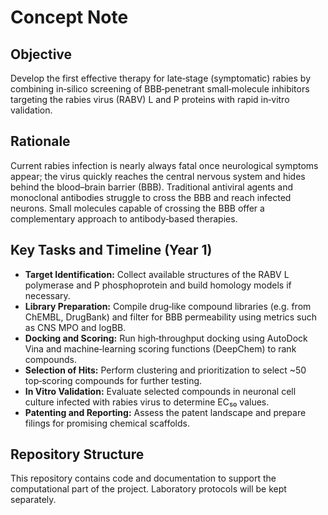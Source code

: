 # Concept Note

## Objective

Develop the first effective therapy for late‑stage (symptomatic) rabies by combining in‑silico screening of BBB‑penetrant small‑molecule inhibitors targeting the rabies virus (RABV) L and P proteins with rapid in‑vitro validation.

## Rationale

Current rabies infection is nearly always fatal once neurological symptoms appear; the virus quickly reaches the central nervous system and hides behind the blood–brain barrier (BBB). Traditional antiviral agents and monoclonal antibodies struggle to cross the BBB and reach infected neurons. Small molecules capable of crossing the BBB offer a complementary approach to antibody‑based therapies.

## Key Tasks and Timeline (Year 1)

- **Target Identification:** Collect available structures of the RABV L polymerase and P phosphoprotein and build homology models if necessary.
- **Library Preparation:** Compile drug‑like compound libraries (e.g. from ChEMBL, DrugBank) and filter for BBB permeability using metrics such as CNS MPO and logBB.
- **Docking and Scoring:** Run high‑throughput docking using AutoDock Vina and machine‑learning scoring functions (DeepChem) to rank compounds.
- **Selection of Hits:** Perform clustering and prioritization to select ~50 top‑scoring compounds for further testing.
- **In Vitro Validation:** Evaluate selected compounds in neuronal cell culture infected with rabies virus to determine EC₅₀ values.
- **Patenting and Reporting:** Assess the patent landscape and prepare filings for promising chemical scaffolds.

## Repository Structure

This repository contains code and documentation to support the computational part of the project. Laboratory protocols will be kept separately.
